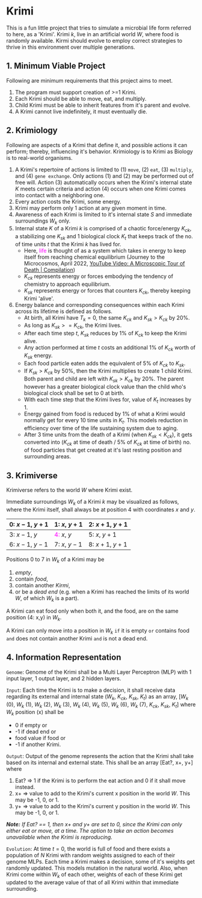 # Krimi
This is a fun little project that tries to simulate a microbial life form referred to here, as a 'Krimi'. Krimi $k$, live in an artificial world $W$, where food is randomly available. Kirmi should evolve to employ correct strategies to thrive in this environment over multiple generations.

## 1. Minimum Viable Project
Following are minimum requirements that this project aims to meet.
1. The program must support creation of >=1 Krimi.
2. Each Krimi should be able to move, eat, and multiply.
3. Child Krimi must be able to inherit features from it's parent and evolve.
4. A Krimi cannot live indefinitely, it must eventually die.

## 2. Krimiology
Following are aspects of a Krimi that define it, and possible actions it can perform; thereby, influencing it's behavior. Krimiology is to Krimi as Biology is to real-world organisms.
1. A Krimi's repertoire of actions is limited to (1) `move`, (2) `eat`, (3) `multiply`, and (4) `gene exchange`. Only actions (1) and (2) may be performed out of free will. Action (3) automatically occurs when the Krimi's internal state $K$ meets certain criteria and action (4) occurs when one Krimi comes into contact with a neighboring one.
3. Every action costs the Krimi, some energy.
4. Krimi may perform only 1 action at any given moment in time.
5. Awareness of each Krimi is limited to it's internal state $S$ and immediate surroundings $W_k$ only.
6. Internal state $K$ of a Krimi $k$ is comprised of a chaotic force/energy $K_{ck}$, a stabilizing one $K_{sk}$ and 1 biological clock $K_t$ that keeps track of the no. of time units $t$ that the Krimi $k$ has lived for.
    * Here, <font color="magenta">life</font> is thought of as a system which takes in energy to keep itself from reaching chemical equilibrium (Journey to the Microcosmos, April 2022, [YouTube Video: A Microscopic Tour of Death | Compilation](https://www.youtube.com/watch?v=dMd5PYfTGhU&t=1797s))
    * $K_{ck}$ represents energy or forces embodying the tendency of chemistry to approach equilibrium.
    * $K_{sk}$ represents energy or forces that counters $K_{ck}$, thereby keeping Krimi 'alive'.
7. Energy balance and corresponding consequences within each Krimi across its lifetime is defined as follows.
    * At birth, all Krimi have $T_k = 0$, the same $K_{ck}$ and $K_{sk} > K_{ck}$ by 20%.
    * As long as $K_{sk} >= K_{ck}$, the Krimi lives.
    * After each time step $t$, $K_{sk}$ reduces by 1% of $K_{ck}$ to keep the Krimi alive.
    * Any action performed at time $t$ costs an additional 1% of $K_{ck}$ worth of $K_{sk}$ energy.
    * Each food particle eaten adds the equivalent of 5% of $K_{ck}$ to $K_{sk}$.
    * If $K_{sk} > K_{ck}$ by 50%, then the Krimi multiplies to create 1 child Krimi. Both parent and child are left with $K_{sk} > K_{ck}$ by 20%. The parent however has a greater biological clock value than the child who's biological clock shall be set to 0 at birth.
    * With each time step that the Krimi lives for, value of $K_t$ increases by 1.
    * Energy gained from food is reduced by 1% of what a Krimi would normally get for every 10 time units in $K_t$. This models reduction in efficiency over time of the life sustaining system due to aging. 
    * After 3 time units from the death of a Krimi (when $K_{sk} < K_{ck}$), it gets converted into ($K_{ck}$ at time of death / 5% of $K_{ck}$ at time of birth) no. of food particles that get created at it's last resting position and surrounding areas.

## 3. Krimiverse
Krimiverse refers to the world $W$ where Krimi exist. 

Immediate surroundings $W_k$ of a Krimi $k$ may be visualized as follows, where the Krimi itself, shall always be at position 4 with coordinates $x$ and $y$.  

|0: $x-1$, $y+1$|1: $x$, $y+1$|2: $x+1$, $y+1$|
|---|---|---|
|3: $x-1$, $y$|<font color="magenta">4:</font> $x$, $y$|5: $x$, $y+1$|
|6: $x-1$, $y-1$|7: $x$, $y-1$|8: $x+1$, $y+1$|

Positions 0 to 7 in $W_k$ of a Krimi may be
1. *empty*, 
2. contain *food*, 
3. contain another *Kirmi*, 
4. or be a *dead end* (e.g. when a Krimi has reached the limits of its world $W$, of which $W_k$ is a part). 

A Krimi can eat food only when both it, and the food, are on the same position (4: x,y) in $W_k$.

A Krimi can only move into a position in $W_k$ `if` it is empty `or` contains food `and` does not contain another Krimi `and` is not a dead end.

## 4. Information Representation
`Genome`: Genome of the Krimi shall be a Multi Layer Perceptron (MLP) with 1 input layer, 1 output layer, and 2 hidden layers.

`Input`: Each time the Krimi is to make a decision, it shall receive data regarding its external and internal state ($W_k$, $K_{ck}$, $K_{sk}$, $K_t$) as an array, [$W_k$ (0), $W_k$ (1), $W_k$ (2), $W_k$ (3), $W_k$ (4), $W_k$ (5), $W_k$ (6), $W_k$ (7), $K_{ck}$, $K_{sk}$, $K_t$] where $W_k$ position (x) shall be 
* 0 if empty or
* -1 if dead end or
* food value if food or
* -1 if another Krimi.

`Output`: Output of the genome represents the action that the Krimi shall take based on its internal and external state. This shall be an array [Eat?, x+, y+] where
1. Eat? => 1 if the Krimi is to perform the eat action and 0 if it shall move instead.
2. x+ => value to add to the Krimi's current x position in the world $W$. This may be -1, 0, or 1.
3. y+ => value to add to the Krimi's current y position in the world $W$. This may be -1, 0, or 1.

***Note:** If Eat? == 1, then x+ and y+ are set to 0, since the Krimi can only either eat or move, at a time. The option to take an action becomes unavailable when the Krimi is reproducing.*

`Evolution`: At time $t = 0$, the world is full of food and there exists a population of $N$ Krimi with random weights assigned to each of their genome MLPs. Each time a Krimi makes a decision, some of it's weights get randomly updated. This models mutation in the natural world. Also, when Krimi come within $W_k$ of each other, weights of each of these Krimi get updated to the average value of that of all Krimi within that immediate surrounding.